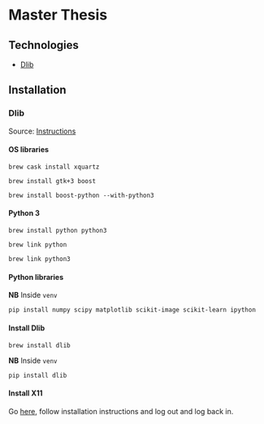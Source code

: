 # Master Thesis

## Technologies

- [Dlib](#Dlib)


## Installation

### Dlib
Source: [Instructions](https://www.learnopencv.com/install-dlib-on-macos/)

#### OS libraries

`brew cask install xquartz`

`brew install gtk+3 boost`

`brew install boost-python --with-python3`

#### Python 3

`brew install python python3`

`brew link python`

`brew link python3`

#### Python libraries

**NB** Inside `venv`

`pip install numpy scipy matplotlib scikit-image scikit-learn ipython`

#### Install Dlib

`brew install dlib`

**NB** Inside `venv`

`pip install dlib`

#### Install X11

Go [here](https://www.xquartz.org/), follow installation instructions and log out and log back in.

